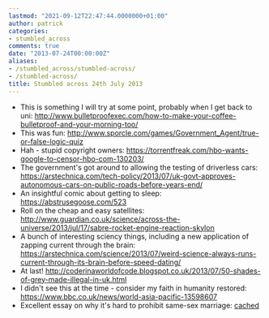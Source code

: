 ```yaml
---
lastmod: "2021-09-12T22:47:44.0000000+01:00"
author: patrick
categories:
- stumbled_across
comments: true
date: "2013-07-24T00:00:00Z"
aliases:
- /stumbled_across/stumbled-across/
- /stumbled-across/
title: Stumbled across 24th July 2013
---
```


*   This is something I will try at some point, probably when I get back to uni: <http://www.bulletproofexec.com/how-to-make-your-coffee-bulletproof-and-your-morning-too/>
*   This was fun: <http://www.sporcle.com/games/Government_Agent/true-or-false-logic-quiz>
*   Hah - stupid copyright owners: <https://torrentfreak.com/hbo-wants-google-to-censor-hbo-com-130203/>
*   The government's got around to allowing the testing of driverless cars: <https://arstechnica.com/tech-policy/2013/07/uk-govt-approves-autonomous-cars-on-public-roads-before-years-end/>
*   An insightful comic about getting to sleep: <https://abstrusegoose.com/523>
*   Roll on the cheap and easy satellites: <http://www.guardian.co.uk/science/across-the-universe/2013/jul/17/sabre-rocket-engine-reaction-skylon>
*   A bunch of interesting sciency things, including a new application of zapping current through the brain: <https://arstechnica.com/science/2013/07/weird-science-always-runs-current-through-its-brain-before-speed-dating/>
*   At last! <http://coderinaworldofcode.blogspot.co.uk/2013/07/50-shades-of-grey-made-illegal-in-uk.html>
*   I didn't see this at the time - consider my faith in humanity restored: <https://www.bbc.co.uk/news/world-asia-pacific-13598607>
*   Excellent essay on why it's hard to prohibit same-sex marriage: [cached][gender and same-sex marriage]

[gender and same-sex marriage]: http://web.archive.org/web/20140723074138/http://linuxmafia.com/faq/Essays/marriage.html
